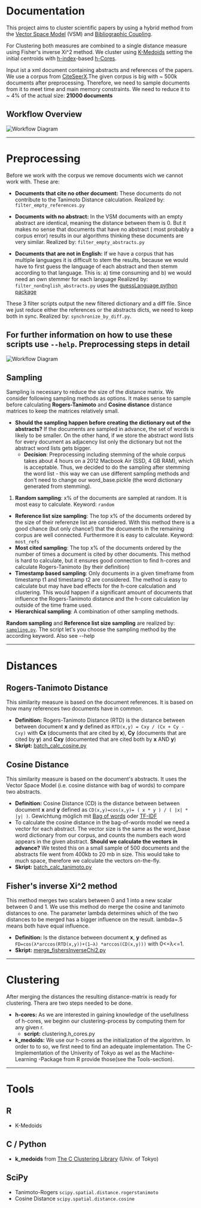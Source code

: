 Documentation
=============

This project aims to cluster scientific papers by using a hybrid method from the [Vector Space Model](http://en.wikipedia.org/wiki/Vector_space_model) (VSM) and [Bibliographic Coupling](http://en.wikipedia.org/wiki/Bibliographic_coupling). 

For Clustering both measures are combined to a single distance measure using Fisher's inverse Xi^2 method. We cluster using [K-Medoids](http://en.wikipedia.org/wiki/K-medoids) setting the initial centroids with [h-index](http://en.wikipedia.org/wiki/H-index)-based [h-Cores](http://link.springer.com/article/10.1007%2Fs11192-012-0639-3). 

Input ist a xml document containing abstracts and references of the papers. We use a corpus from  [CiteSeerX](http://citeseerx.ist.psu.edu/index).The given corpus is big with ~ 500k documents after preprocessing. Therefore, we need to sample documents from it to meet time and main memory constraints. We need to reduce it to ~ 4% of the actual size: __21000 documents__


Workflow Overview
-----------------
![Workflow Diagram](https://github.com/gessulat/txt_mining/blob/master/img/hybrid_clustering_flow.png?raw=true)



------------------------------------



Preprocessing
=============
Before we work with the corpus we remove documents wich we cannot work with. These are:

* __Documents that cite no other document:__ These documents do not contribute to the Tanimoto Distance calculation. Realized by: ``filter_empty_references.py``

* __Documents with no abstract:__ In the VSM documents with an empty abstract are identical, meaning the distance between them is 0. But it makes no sense that documents that have no abstract ( most probably a corpus error) results in our algorithms thinking these documents are very similar. Realized by: ``filter_empty_abstracts.py``

* __Documents that are not in English:__ If we have a corpus that has multiple languages it is difficult to stem the results, because we would have to first guess the language of each abstract and then stemm according to that language. This is:
  a) time consuming and
  b) we would need an own stemmer for each language
Realized by: ``filter_nonEnglish_abstracts.py`` uses the [guessLanguage python package](http://pypi.python.org/pypi/guess-language)

These 3 filter scripts output the new filtered dictionary and a diff file. Since we just reduce either the references or the abstracts dicts, we need to keep both in sync. Realized by: ``synchronize_by_diff.py``.

For further information on how to use these scripts use ``--help``.
Preprocessing steps in detail
----

![Workflow Diagram](https://github.com/gessulat/txt_mining/blob/master/img/preprocessing_diagram.jpg?raw=true)



Sampling
--------
Sampling is necessary to reduce the size of the distance matrix. We consider following sampling methods as options. It makes sense to sample before calculating __Rogers-Tanimoto__ and __Cosine distance__ distance matrices to keep the matrices relatively small.

* __Should the sampling happen before creating the dictionary out of the abstracts?__ If the documents are sampled in advance, the set of words is likely to be smaller. On the other hand, if we store the abstract word lists for every document as adjacency list only the dictionary but not the abstract word lists gets bigger. 
  * __Decision__: Preprocessing including stemming of the whole corpus takes about 4 hours on a 2012 Macbook Air (SSD, 4 GB RAM), which is acceptable. Thus, we decided to do the sampling after stemming the word list - this way we can use different sampling methods and don't need to change our word_base.pickle (the word dictionary generated from stemming).


1. __Random sampling__: x% of the documents are sampled at random. It is most easy to calculate. Keyword: ``random``
* __Reference list size sampling__: The top x% of the documents ordered by the size of their referenze list are considered. With this method there is a good chance (but only chance!) that the documents in the remaining corpus are well connected. Furthermore it is easy to calculate. Keyword: ``most_refs``
* __Most cited sampling__: The top x% of the documents ordered by the number of times a document is cited by other documents. This method is hard to calculate, but it ensures good connection to find h-cores and calculate Rogers-Tanimoto (by their definition)
* __Timestamp based sampling__: Only documents in a given timeframe from timestamp t1 and timestamp t2 are considered. The method is easy to calculate but may have bad effects for the h-core calculation and clustering. This would happen if a significant amount of documents that influence the Rogers-Tanimoto distance and the h-core calculation lay outside of the time frame used. 
*  __Hierarchical sampling__: A combination of other sampling methods.


__Random sampling__ and __Reference list size sampling__ are realized by: [``sampling.py``](https://github.com/gessulat/txt_mining/blob/master/preprocessing/sampling.py). The script let's you choose the sampling method by the according keyword. Also see --help


-----
Distances
=========

Rogers-Tanimoto Distance
------------------------
This similarity measure is based on the document references. It is based on how many references two documents have in common.

* __Definition:__ Rogers-Tanimoto Distance (RTD) is the distance between between document __x__ and __y__ defined as ``RTD(x,y) = Cxy / (Cx + Cy - Cxy)`` with __Cx__ (documents that are cited by __x__), __Cy__ (documents that are cited by __y__) and __Cxy__ (documented that are cited both by __x__ AND __y__)
* __Skript:__ [batch_calc_cosine.py](https://github.com/gessulat/txt_mining/blob/master/distance_matrix_calc/batch_calc_cosine.py)


Cosine Distance
---------------
This similarity measure is based on the document's abstracts. It uses the Vector Space Model (i.e. cosine distance with bag of words) to compare two abstracts.

* __Definition:__ Cosine Distance (CD) is the distance between between document __x__ and __y__ defined as ``CD(x,y)=cos(x,y)= ( x * y ) / ( |x| * |y| )``. Gewichtung möglich mit [Bag of words](http://en.wikipedia.org/wiki/Bag-of-words_model) oder [TF-IDF](http://en.wikipedia.org/wiki/Tf%E2%80%93idf)
* To calculate the cosine distance in the bag-of-words model we need a vector for each abstract. The vector size is the same as the word_base word dictionary from our corpus, and counts the numbers each word appears in the given abstract. __Should we calculate the vectors in advance?__ We tested this on a small sample of 500 documents and the abstracts file went from 400kb to 20 mb in size. This would take to much space, therefore we calculate the vectors on-the-fly.
* __Skript:__ [batch_calc_tanimoto.py](https://github.com/gessulat/txt_mining/blob/master/distance_matrix_calc/batch_calc_tanimoto.py)

Fisher's inverse Xi^2 method
----------------------------
This method merges two scalars between 0 and 1 into a new scalar between 0 and 1. We use this method do merge the cosine and tanimoto distances to one. The parameter lambda determines which of the two distances to be merged has a bigger influence on the result. lambda=.5 means both have equal influence.

* __Definition:__ Is the distance between document __x__, __y__ defined as ``FD=cos(λ*arccos(RTD(x,y))+(1–λ) *arccos(CD(x,y)))`` with 0<=λ<=1.
* __Skript:__ [merge_fishersInverseChi2.py](https://github.com/gessulat/txt_mining/blob/master/distance_matrix_calc/merge_fishersInverseChi2.py)

---------------------------------
# Clustering

After merging the distances the resulting distance-matrix is ready for clustering. Thera are two steps needed to be done. 

* __h-cores:__ As we are interested in gaining knowledge of the usefullness of h-cores, we beginn our clustering-process by computing them for any given r.
	* __script:__ clustering.h_cores.py
* __k_medoids:__ We use our h-cores as the initialization of the algorithm. In order to to so, we first need to find an adequate implementation. The C-Implementation of the Univerity of Tokyo as wel as the Machine-Learning -Package from R provide those(see the Tools-section). 




---------------------------------
Tools
=====
R
-
* K-Medoids

C / Python
-
* __k_medoids__ from [The C Clustering Library](http://bonsai.hgc.jp/~mdehoon/software/cluster/cluster.pdf) (Univ. of Tokyo)



SciPy
-----
* Tanimoto-Rogers ``scipy.spatial.distance.rogerstanimoto``
* Cosine Distance ``scipy.spatial.distance.cosine``






